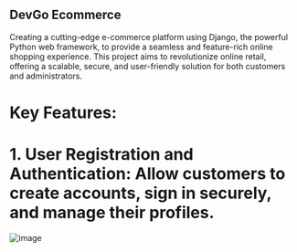 ## DevGo Ecommerce
Creating a cutting-edge e-commerce platform using Django, the powerful Python web framework, to provide a seamless and feature-rich online shopping experience. This project aims to revolutionize online retail, offering a scalable, secure, and user-friendly solution for both customers and administrators.

# Key Features:
# 1. User Registration and Authentication: Allow customers to create accounts, sign in securely, and manage their profiles.
![image](https://github.com/Devnaija/devcommerce/assets/120367514/69f59b65-c052-4e48-b620-92b0084eaa26)


